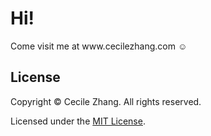# Hi!

<p>Come visit me at www.cecilezhang.com ☺</p>

## License

Copyright &copy; Cecile Zhang. All rights reserved.

Licensed under the [MIT License](./LICENSE).
